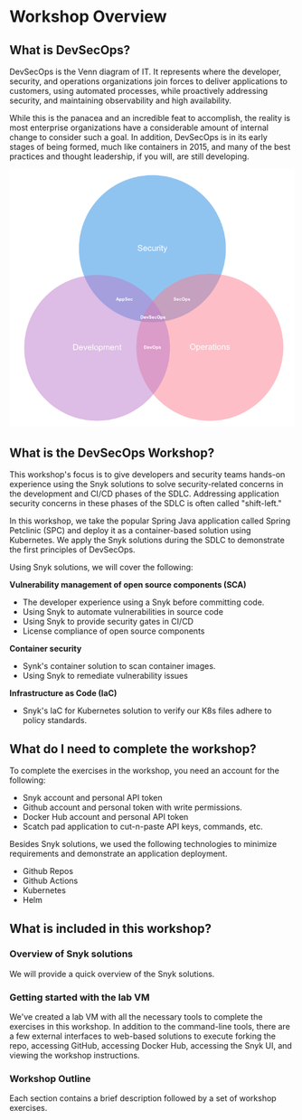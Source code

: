 # Workshop Overview

## What is DevSecOps?

DevSecOps is the Venn diagram of IT. It represents where the developer, security, and operations organizations join forces to deliver applications to customers, using automated processes, while proactively addressing security, and maintaining observability and high availability.

While this is the panacea and an incredible feat to accomplish, the reality is most enterprise organizations have a considerable amount of internal change to consider such a goal. In addition, DevSecOps is in its early stages of being formed, much like containers in 2015, and many of the best practices and thought leadership, if you will, are still developing.

![DevSecOps](../../.gitbook/assets/venn_devsecops.png)

## What is the DevSecOps Workshop?

This workshop's focus is to give developers and security teams hands-on experience using the Snyk solutions to solve security-related concerns in the development and CI/CD phases of the SDLC. Addressing application security concerns in these phases of the SDLC is often called "shift-left."

In this workshop, we take the popular Spring Java application called Spring Petclinic \(SPC\) and deploy it as a container-based solution using Kubernetes. We apply the Snyk solutions during the SDLC to demonstrate the first principles of DevSecOps. 

Using Snyk solutions, we will cover the following:

**Vulnerability management of open source components \(SCA\)**

* The developer experience using a Snyk before committing code. 
* Using Snyk to automate vulnerabilities in source code
* Using Snyk to provide security gates in CI/CD 
* License compliance of open source components

**Container security**

* Synk's container solution to scan container images.
* Using Snyk to remediate vulnerability issues 

 **Infrastructure as Code \(IaC\)**

* Snyk's IaC for Kubernetes solution to verify our K8s files adhere to policy standards.

## What do I need to complete the workshop?

To complete the exercises in the workshop, you need an account for the following: 

* Snyk account and personal API token
* Github account and personal token with write permissions.
* Docker Hub account and personal API token
* Scatch pad application to cut-n-paste API keys, commands, etc.

Besides Snyk solutions, we used the following technologies to minimize requirements and demonstrate an application deployment.

* Github Repos
* Github Actions
* Kubernetes
* Helm

## What is included in this workshop?

### Overview of Snyk solutions

We will provide a quick overview of the Snyk solutions.

### Getting started with the lab VM

We've created a lab VM with all the necessary tools to complete the exercises in this workshop. In addition to the command-line tools, there are a few external interfaces to web-based solutions to execute forking the repo, accessing GitHub, accessing Docker Hub, accessing the Snyk UI,  and viewing the workshop instructions. 

### Workshop Outline

Each section contains a brief description followed by a set of workshop exercises.

